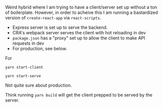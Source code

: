 Weird hybrid where I am trying to have a client/server set up without a ton of boilerplate. However, in order to acheive this I am running a bastardized version of `create-react-app` via `react-scripts`.

- Express server is set up to serve the backend.
- CRA's webpack server serves the client with hot reloading in dev
- `package.json` has a "proxy" set up to allow the client to make API requests in dev
- For production, see below.

For

```
yarn start-client

yarn start-serve
```

Not quite sure about production.

Think running `yarn build` will get the client prepped to be served by the server.
